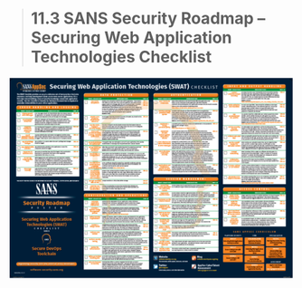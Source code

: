 > # **11.3** SANS Security Roadmap – Securing Web Application Technologies Checklist

_![Checklist](images/checklist.png)_

